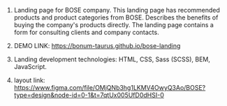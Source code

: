 1. Landing page for BOSE company. This landing page has recommended products and product categories from BOSE. 
Describes the benefits of buying the company's products directly. The landing page contains a form for consulting clients and company contacts.

2. DEMO LINK: https://bonum-taurus.github.io/bose-landing

3. Landing development technologies: 
    HTML,
    CSS,
    Sass (SCSS),
    BEM,
    JavaScript.
4. layout link: https://www.figma.com/file/OMjQNb3hg1LKMV4OwyQ3Ao/BOSE?type=design&node-id=0-1&t=7qtUx005UfD0dHSI-0    
